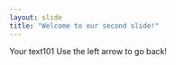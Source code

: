 ```yaml
---
layout: slide
title: "Welcome to our second slide!"
---
```

Your text101
Use the left arrow to go back!
